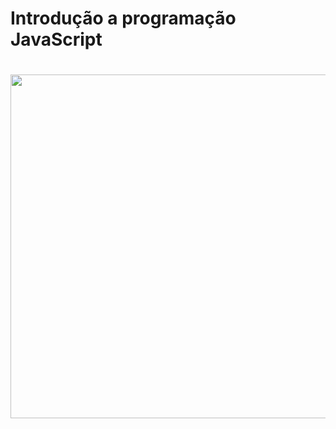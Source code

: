 # Introdução a programação JavaScript

 <h1 align="center">

  <img src="https://user-images.githubusercontent.com/104467309/218346720-1036ef9d-b31e-4053-9e74-a6c75de6d3a8.jpg" width="550px">
  
  </h1>
